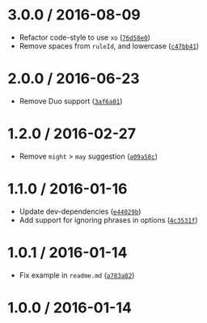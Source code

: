 <!--remark setext-->

<!--lint disable no-multiple-toplevel-headings-->

3.0.0 / 2016-08-09
==================

*   Refactor code-style to use `xo` ([`76d58e0`](https://github.com/wooorm/retext-simplify/commit/76d58e0))
*   Remove spaces from `ruleId`, and lowercase ([`c47bb41`](https://github.com/wooorm/retext-simplify/commit/c47bb41))

2.0.0 / 2016-06-23
==================

*   Remove Duo support ([`3af6a01`](https://github.com/wooorm/retext-simplify/commit/3af6a01))

1.2.0 / 2016-02-27
==================

*   Remove `might` > `may` suggestion ([`a09a58c`](https://github.com/wooorm/retext-simplify/commit/a09a58c))

1.1.0 / 2016-01-16
==================

*   Update dev-dependencies ([`e44029b`](https://github.com/wooorm/retext-simplify/commit/e44029b))
*   Add support for ignoring phrases in options ([`4c3531f`](https://github.com/wooorm/retext-simplify/commit/4c3531f))

1.0.1 / 2016-01-14
==================

*   Fix example in `readme.md` ([`a783a82`](https://github.com/wooorm/retext-simplify/commit/a783a82))

1.0.0 / 2016-01-14
==================
